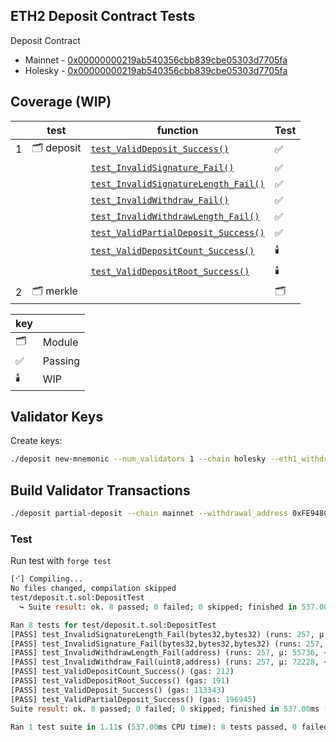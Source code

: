 ## ETH2 Deposit Contract Tests

Deposit Contract

- Mainnet - [0x00000000219ab540356cbb839cbe05303d7705fa](https://etherscan.io/address/0x00000000219ab540356cbb839cbe05303d7705fa#code)
- Holesky - [0x00000000219ab540356cbb839cbe05303d7705fa](https://etherscan.io/address/0x00000000219ab540356cbb839cbe05303d7705fa#code)

## Coverage (WIP)

|     | test       | function                                                                                                                                            | Test |
| --- | ---------- | --------------------------------------------------------------------------------------------------------------------------------------------------- | ---- |
| 1   | 🗂️ deposit | [`test_ValidDeposit_Success()`](https://github.com/mmsaki/deposit/blob/cc75a9a4a188ff3b12608fe33afa4b05efc82c57/test/deposit.t.sol#L17)             | ✅   |
|     |            | [`test_InvalidSignature_Fail()`](https://github.com/mmsaki/deposit/blob/1e3576357af99e3cbae18b376ef79057d6b1cf5b/test/deposit.t.sol#L27-L41)        | ✅   |
|     |            | [`test_InvalidSignatureLength_Fail()`](https://github.com/mmsaki/deposit/blob/9739e0ce8c9c2a55bdfa758e41264d86011ae7cc/test/deposit.t.sol#L42-L56)  | ✅   |
|     |            | [`test_InvalidWithdraw_Fail()`](https://github.com/mmsaki/deposit/blob/9739e0ce8c9c2a55bdfa758e41264d86011ae7cc/test/deposit.t.sol#L57-L71)         | ✅   |
|     |            | [`test_InvalidWithdrawLength_Fail()`](https://github.com/mmsaki/deposit/blob/9739e0ce8c9c2a55bdfa758e41264d86011ae7cc/test/deposit.t.sol#L72-86)    | ✅   |
|     |            | [`test_ValidPartialDeposit_Success()`](https://github.com/mmsaki/deposit/blob/9739e0ce8c9c2a55bdfa758e41264d86011ae7cc/test/deposit.t.sol#L86-L113) | ✅   |
|     |            | [`test_ValidDepositCount_Success()`](https://github.com/mmsaki/deposit/blob/40d6e682b33252d4001ba4728bd63ff9ef7aa34e/test/deposit.t.sol#L130-L139)  | 🕯️   |
|     |            | [`test_ValidDepositRoot_Success()`](https://github.com/mmsaki/deposit/blob/40d6e682b33252d4001ba4728bd63ff9ef7aa34e/test/deposit.t.sol#L140-L149)   | 🕯️   |
| 2   | 🗂️ merkle  |                                                                                                                                                     | 🗂️   |

<!-- > [Differential ffi testing](https://book.getfoundry.sh/forge/differential-ffi-testing?highlight=ffi#primer-the-ffi-cheatcode) -->

| key |         |
| --- | ------- |
| 🗂️  | Module  |
| ✅  | Passing |
| 🕯️  | WIP     |

## Validator Keys

Create keys:

```bash
./deposit new-mnemonic --num_validators 1 --chain holesky --eth1_withdrawal_address 0xFE948CB2122FDD87bAf43dCe8aFa254B1242c199
```

## Build Validator Transactions

```bash
./deposit partial-deposit --chain mainnet --withdrawal_address 0xFE948CB2122FDD87bAf43dCe8aFa254B1242c199 --keystore validator_keys/keystore-m_12381_3600_0_0_0-1733214572.json --amount 31 --output_folder . --regular-withdrawal
```

### Test

Run test with `forge test`

```ml
[⠊] Compiling...
No files changed, compilation skipped
test/deposit.t.sol:DepositTest
  ↪ Suite result: ok. 8 passed; 0 failed; 0 skipped; finished in 537.00ms (1.76s CPU time)

Ran 8 tests for test/deposit.t.sol:DepositTest
[PASS] test_InvalidSignatureLength_Fail(bytes32,bytes32) (runs: 257, μ: 55770, ~: 55770)
[PASS] test_InvalidSignature_Fail(bytes32,bytes32,bytes32) (runs: 257, μ: 72277, ~: 72277)
[PASS] test_InvalidWithdrawLength_Fail(address) (runs: 257, μ: 55736, ~: 55736)
[PASS] test_InvalidWithdraw_Fail(uint8,address) (runs: 257, μ: 72228, ~: 72228)
[PASS] test_ValidDepositCount_Success() (gas: 212)
[PASS] test_ValidDepositRoot_Success() (gas: 191)
[PASS] test_ValidDeposit_Success() (gas: 113343)
[PASS] test_ValidPartialDeposit_Success() (gas: 196945)
Suite result: ok. 8 passed; 0 failed; 0 skipped; finished in 537.00ms (1.76s CPU time)

Ran 1 test suite in 1.11s (537.00ms CPU time): 8 tests passed, 0 failed, 0 skipped (8 total tests)
```
